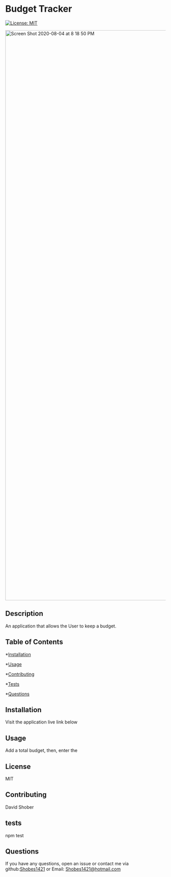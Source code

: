 
# Budget Tracker

[![License: MIT](https://img.shields.io/badge/License-MIT-yellow.svg)](https://opensource.org/licenses/MIT)

<img width="1788" alt="Screen Shot 2020-08-04 at 8 18 50 PM" src="https://user-images.githubusercontent.com/60335249/89364512-daef3a80-d68f-11ea-9f6d-dacf95d96bca.png">

## Description

An application that allows the User to keep a budget.

## Table of Contents

*[Installation](#installation)

*[Usage](#usage)

*[Contributing](#contributing)

*[Tests](#tests)

*[Questions](#questions)

## Installation

Visit the application live link below

## Usage

Add a total budget, then, enter the 

## License
    
  MIT

## Contributing

David Shober

## tests

npm test

## Questions

If you have any questions, open an issue or contact me via github:[Shobes1421](https://github.com/Shobes1421) or Email: Shobes1421@hotmail.com

